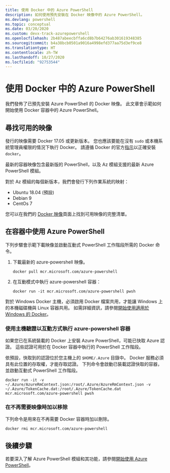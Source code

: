 ```yaml
---
title: 使用 Docker 中的 Azure PowerShell
description: 如何使用預先安裝在 Docker 映像中的 Azure PowerShell。
ms.devlang: powershell
ms.topic: conceptual
ms.date: 03/20/2020
ms.custom: devx-track-azurepowershell
ms.openlocfilehash: 2b487abeecbffa6cd8b7b64276ab301619348385
ms.sourcegitcommit: b4a38bcb0501a9016a4998efd377aa75d3ef9ce8
ms.translationtype: HT
ms.contentlocale: zh-TW
ms.lasthandoff: 10/27/2020
ms.locfileid: "92753544"
---
```

# <a name="using-azure-powershell-in-docker"></a>使用 Docker 中的 Azure PowerShell

我們發佈了已預先安裝 Azure PowerShell 的 Docker 映像。 此文章會示範如何開始使用 Docker 容器中的 Azure PowerShell。

## <a name="finding-available-images"></a>尋找可用的映像

發行的映像需要 Docker 17.05 或更新版本。 您也應該要能在沒有 `sudo` 或本機系統管理員權限的情況下執行 Docker。 請遵循 Docker 的官方[指示][install]以正確安裝 `docker`。

最新的容器映像包含最新版的 PowerShell，以及 Az 模組支援的最新 Azure PowerShell 模組。

對於 Az 模組的每個新版本，我們會發行下列作業系統的映射：

- Ubuntu 18.04 (預設)
- Debian 9
- CentOs 7

您可以在我們的 [Docker 映像][az image]頁面上找到可用映像的完整清單。

## <a name="using-azure-powershell-in-a-container"></a>在容器中使用 Azure PowerShell

下列步驟會示範下載映像並啟動互動式 PowerShell 工作階段所需的 Docker 命令。

1. 下載最新的 azure-powershell 映像。

   ```console
   docker pull mcr.microsoft.com/azure-powershell
   ```

1. 在互動模式中執行 azure-powershell 容器：

   ```console
   docker run -it mcr.microsoft.com/azure-powershell pwsh
   ```

對於 Windows Docker 主機，必須啟用 Docker 檔案共用，才能讓 Windows 上的本機磁碟機與 Linux 容器共用。 如需詳細資訊，請參閱[開始使用適用於 Windows 的 Docker][file-sharing]。

### <a name="run-the-azure-powershell-container-interactively-using-host-authentication"></a>使用主機驗證以互動方式執行 azure-powershell 容器

如果您已在系統裝載的 Docker 上安裝 Azure PowerShell，可能已快取 Azure 認證。 這些認證可用於在 Docker 容器中執行的 PowerShell 工作階段。

依預設，快取到的認證位於您主機上的 `$HOME/.Azure` 目錄中。 Docker 服務必須具有此位置的存取權，才能存取認證。 下列命令會啟動已裝載認證快取的容器，並啟動互動式 PowerShell 工作階段。

```console
docker run -it -v ~/.Azure/AzureRmContext.json:/root/.Azure/AzureRmContext.json -v ~/.Azure/TokenCache.dat:/root/.Azure/TokenCache.dat mcr.microsoft.com/azure-powershell pwsh
```

### <a name="remove-the-image-when-no-longer-needed"></a>在不再需要映像時加以移除

下列命令是用來在不再需要 Docker 容器時加以刪除。

```console
docker rmi mcr.microsoft.com/azure-powershell
```

## <a name="next-steps"></a>後續步驟

若要深入了解 Azure PowerShell 模組和其功能，請參閱[開始使用 Azure PowerShell](get-started-azureps.md)。

<!-- link references -->
[install]: https://docs.docker.com/engine/installation/
[powershell image]: https://hub.docker.com/_/microsoft-powershell
[az image]: https://hub.docker.com/_/microsoft-azure-powershell
[file-sharing]: https://docs.docker.com/docker-for-windows/#file-sharing
